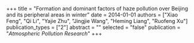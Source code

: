 +++
title = "Formation and dominant factors of haze pollution over Beijing and its peripheral areas in winter"
date = 2014-01-01
authors = ["Xiao Feng", "Qi Li", "Yajie Zhu", "Jingjie Wang", "Heming Liang", "Ruofeng Xu"]
publication_types = ["2"]
abstract = ""
selected = "false"
publication = "*Atmospheric Pollution Research*"
+++


